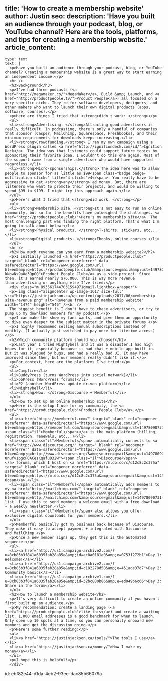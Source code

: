 title: 'How to create a membership website'
author: Justin
seo:
  description: 'Have you built an audience through your podcast, blog, or YouTube channel? Here are the tools, platforms, and tips for creating a membership website.'
article_content:
  -
    type: text
    text: |
      <p>Have you built an audience through your podcast, blog, or YouTube channel? Creating a membership website is a great way to start earning an independent income.</p>
      <hr />
      <h3>Background</h3>
      <p>I've had three podcasts (<a href="http://megamaker.co/">MegaMaker</a>, Build &amp; Launch, and <a href="http://productpeople.tv/">Product People</a>) all focused on a very specific niche. They're for software developers, designers, and other makers who want to launch their own digital products (apps, software, courses).</p>
      <p>Here are things I tried that <strong>didn't work: </strong></p>
      <ul>
      <li><strong>Advertising. </strong>Attracting good advertisers is really difficult. In podcasting, there's only a handful of companies that sponsor (Casper, MailChimp, Squarespace, Freshbooks), and their minimum requirements for downloads keeps increasing.</li>
      <li><strong>Crowdfunding.</strong> I ran my own campaign using a WordPress plugin called <a href="http://ignitiondeck.com/id/">Ignition Deck</a>. The idea was that listeners could support future topics by sponsoring their favorite idea. I wouldn't do this one again. Most of the support came from a single advertiser who would have supported regardless.</li>
      <li><strong>Micro-sponsorships.</strong> The idea here was to allow people to sponsor for as little as $99<span class="badge badge-notification clicks" title="4 clicks">4</span>. You really have to be aggressive to get <strong>any</strong> ad money. But, there are listeners who want to promote their projects, and would be willing to spend $99 to $199. I might try this approach again.</li>
      </ul>
      <p>Here's what I tried that <strong>did work: </strong></p>
      <ul>
      <li><strong>Membership site. </strong>It's not easy to run an online community, but so far the benefits have outweighed the challenges. <a href="http://productpeople.club/">Here's my membership site</a>. The most challenging part was finding the right platform. That's what I'm going to talk about below!</li>
      <li><strong>Physical products. </strong>T-shirts, stickers, etc...</li>
      <li><strong>Digital products. </strong>Ebooks, online courses.</li>
      </ul>
      <hr />
      <h2>How much revenue can you earn from a membership website?</h2>
      <p>I initially launched <a href="https://productpeople.club/" target="_blank" rel="noopener noreferrer" data-saferedirecturl="https://www.google.com/url?hl=en&amp;q=https://productpeople.club/&amp;source=gmail&amp;ust=1497809073146000&amp;usg=AFQjCNHG2ISrnjjsVK-kNowNs9a0e3QpGQ">Product People Club</a> as a side-project. Since then, it's earned nearly $76,000. This is way more revenue than advertising or anything else I've tried:</p>
      <div class="m_8935617447031594971gmail-lightbox-wrapper">
      <p><img class="aligncenter wp-image-1617 size-full" src="https://justinjackson.ca/wp-content/uploads/2017/06/membership-site-revenue.png" alt="Revenue from a paid membership website" width="1474" height="546" /><br />
      The biggest benefit is I don't have to chase advertisers, or try to pump up my download numbers for my podcast.</p>
      <p>I can make the show my fans wants, and give them an opportunity to dive even deeper to the subject matter in the private forums.</p>
      <p>I highly recommend selling annual subscriptions instead of monthly. (I actually just switched to pay once for lifetime access)</p>
      <h2>Which community platform should you choose?</h2>
      <p>Last year I tried Mightybell and it was a disaster.I had high hopes for it, especially because it had chat + mobile app built-in. But it was plagued by bugs, and had a really bad UI. It may have improved since then, but our members really didn't like it.</p>
      <p>For context, here are the platforms I've tried:</p>
      <ul>
      <li>Campfire</li>
      <li>BuddyPress (turns WordPress into social network)</li>
      <li>bbPress (WordPress forums)</li>
      <li>P2 (another WordPress update driven platform)</li>
      <li>Mightybell</li>
      <li><strong>Now: </strong>Discourse + Memberful</li>
      </ul>
      <h2>How to set up an online membership site</h2>
      <p>Here is the setup I use for my community, the <a href="https://productpeople.club">Product People Club</a>.</p>
      <ul>
      <li><a href="https://memberful.com/" target="_blank" rel="noopener noreferrer" data-saferedirecturl="https://www.google.com/url?hl=en&amp;q=https://memberful.com/&amp;source=gmail&amp;ust=1497809073146000&amp;usg=AFQjCNGEPDzucpDP5wipwiPbHvJKQfVihg"><span class="il">Memberful</span></a> is the main platform (billing, registration, renewals, etc...)</li>
      <li><span class="il">Memberful</span> automatically connects to <a href="http://www.discourse.org/" target="_blank" rel="noopener noreferrer" data-saferedirecturl="https://www.google.com/url?hl=en&amp;q=http://www.discourse.org/&amp;source=gmail&amp;ust=1497809073146000&amp;usg=AFQjCNEiZ-0nufv1pgcP0ACesKqafuD32w"><span class="il">Discourse</span></a> forums, which I host on <a href="https://m.do.co/c/d12c8c2c375a" target="_blank" rel="noopener noreferrer" data-saferedirecturl="https://www.google.com/url?hl=en&amp;q=https://m.do.co/c/d12c8c2c375a&amp;source=gmail&amp;ust=1497809073146000&amp;usg=AFQjCNHkdikOiUjbTYA_R9T7h282FxCS7g">Digital Ocean</a>.</li>
      <li><span class="il">Memberful</span> automatically adds members to my <a href="http://mailchimp.com/" target="_blank" rel="noopener noreferrer" data-saferedirecturl="https://www.google.com/url?hl=en&amp;q=http://mailchimp.com/&amp;source=gmail&amp;ust=1497809073146000&amp;usg=AFQjCNHKKChpniXxuRZGZUx27xE0NqHX8Q">MailChimp</a> mailing list. I use this to send members a welcome email with a free download + a weekly newsletter.</li>
      <li><span class="il">Memberful</span> also allows you offer exclusive digital downloads for your members.</li>
      </ul>
      <p>Memberful basically got my business back because of Discourse. They make it easy to accept payment + integrated with Discourse and MailChimp.</p>
      <p>Once a new member signs up, they get this is the automated sequence:</p>
      <ul>
      <li><a href="http://us1.campaign-archive2.com/?u=8cb83b3f841a6035fab28a85e&amp;id=ac0a0181a0&amp;e=0753f272b1">Day 1: Welcome!</a></li>
      <li><a href="http://us1.campaign-archive2.com/?u=8cb83b3f841a6035fab28a85e&amp;id=c182278d58&amp;e=451ade37d7">Day 2: Community basics</a></li>
      <li><a href="http://us1.campaign-archive1.com/?u=8cb83b3f841a6035fab28a85e&amp;id=32bc880b86&amp;e=ed049b6c66">Day 3: Share in the forum</a></li>
      </ul>
      <h2>How to launch a membership website</h2>
      <p>It's very difficult to create an online community if you haven't first built up an audience.</p>
      <p>My recommendation: create a landing page (<a href="https://productpeople.club">like this</a>) and create a waiting list. 1,000 email addresses is a good benchmark for when to launch. Only open up 10 spots at a time, so you can personally onboard new members and get the discussion going.</p>
      <p>Here's some further reading:</p>
      <ul>
      <li><a href="https://justinjackson.ca/tools/">The tools I use</a></li>
      <li><a href="https://justinjackson.ca/money/">How I make my money</a></li>
      </ul>
      <p>I hope this is helpful!</p>
      </div>
      
id: ebf82e44-d1da-4eb2-93ee-dac85b66079a

